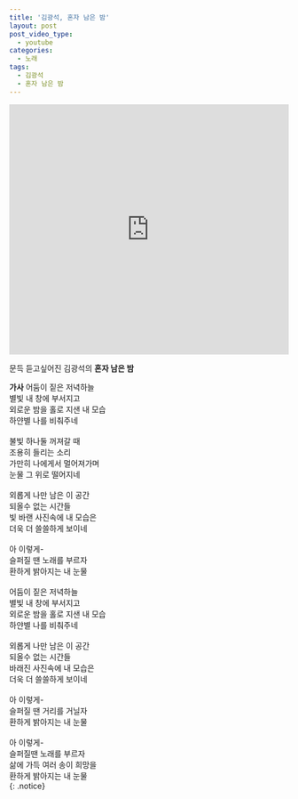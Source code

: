 ```yaml
---
title: '김광석, 혼자 남은 밤'
layout: post
post_video_type:
  - youtube
categories:
  - 노래
tags:
  - 김광석
  - 혼자 남은 밤
---
```


<iframe width="100%" height="450" scrolling="no" frameborder="no" src="https://w.soundcloud.com/player?url=https%3A%2F%2Fsoundcloud.com%2Fkim-kwangsuk%2Fwy9kue7wku0k&amp;visual=true"></iframe>

문득 듣고싶어진 김광석의 **혼자 남은 밤**


**가사** 
어둠이 짙은 저녁하늘  
별빛 내 창에 부서지고  
외로운 밤을 홀로 지샌 내 모습  
하얀별 나를 비춰주네
<br/><br/>
불빛 하나둘 꺼져갈 때  
조용히 들리는 소리  
가만히 나에게서 멀어져가며  
눈물 그 위로 떨어지네
<br/><br/>
외롭게 나만 남은 이 공간  
되올수 없는 시간들  
빛 바랜 사진속에 내 모습은  
더욱 더 쓸쓸하게 보이네
<br/><br/>
아 이렇게-  
슬퍼질 땐 노래를 부르자  
환하게 밝아지는 내 눈물
<br/><br/>
어둠이 짙은 저녁하늘  
별빛 내 창에 부서지고  
외로운 밤을 홀로 지샌 내 모습  
하얀별 나를 비춰주네
<br/><br/>
외롭게 나만 남은 이 공간  
되올수 없는 시간들  
바래진 사진속에 내 모습은  
더욱 더 쓸쓸하게 보이네
<br/><br/>
아 이렇게-  
슬퍼질 땐 거리를 거닐자  
환하게 밝아지는 내 눈물
<br/><br/>
아 이렇게-  
슬퍼질땐 노래를 부르자  
삶에 가득 여러 송이 희망을  
환하게 밝아지는 내 눈물  
{: .notice}
